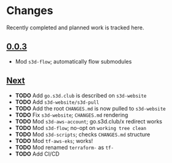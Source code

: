 # Changes
Recently completed and planned work is tracked here.

## [0.0.3](.)
- Mod `s3d-flow`; automatically flow submodules

## [Next](.)
- **TODO** Add `go.s3d.club` is described on `s3d-website`
- **TODO** Add `s3d-website/s3d-pull`
- **TODO** Add the root `CHANGES.md` is now pulled to `s3d-website`
- **TODO** Fix `s3d-website`; `CHANGES.md` rendering 
- **TODO** Mod `s3d-aws-account`; go.s3d.club/x redirect works
- **TODO** Mod `s3d-flow`; no-opt on `working tree clean`
- **TODO** Mod `s3d-scripts`; checks `CHANGES.md` structure 
- **TODO** Mod `tf-aws-eks`; works! 
- **TODO** Mod renamed `terraform-` as `tf-`
- **TODO** Add CI/CD
